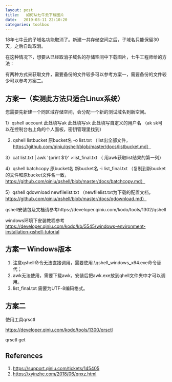 ```yaml
---
layout: post
title:   如何从七牛云下载图片
date:   2019-03-11 22:10:20
categories: toolbox
---
```


18年七牛云的子域名功能取消了。新建一共存储空间之后，子域名只能保留30天，之后自动取消。

在这种情况下，想要从已经取消子域名的存储空间中下载图片，七牛工程师给的方法：

有两种方式来获取文件，需要备份的文件较多可以参考方案一，需要备份的文件较少可以参考方案二。

## 方案一（实测此方法只适合Linux系统）

您需要先新建一个同区域存储空间，会分配一个新的测试域名到新空间。

1）qshell account 此处填写ak 此处填写sk 此处填写自定义的用户名 （ak sk可以在控制台右上角的个人面板，密钥管理里找到）

2) qshell listbucket 原bucket名 -o list.txt （list出全部文件，https://github.com/qiniu/qshell/blob/master/docs/listbucket.md）

3）cat list.txt | awk '{print $1}' >list_final.txt （ 用awk获取list结果的第一列）

4）qshell batchcopy 原bucket名 新bucket名 -i list_final.txt （复制到新bucket的文件和原bucket文件名一致，https://github.com/qiniu/qshell/blob/master/docs/batchcopy.md）

5）qshell qdownload newfilelist.txt （newfilelist.txt为下载的配置文档，https://github.com/qiniu/qshell/blob/master/docs/qdownload.md）



qshell安装包及文档请参考https://developer.qiniu.com/kodo/tools/1302/qshell

windows环境下安装教程参考 https://developer.qiniu.com/kodo/kb/5545/windows-environment-installation-qshell-tutorial

## 方案一 Windows版本

1. 注意qshell命令无法直接调用，需要使用.\qshell_windows_x64.exe命令替代；
2. awk无法使用，需要下载awk，安装后把awk.exe放到qhell文件夹中才可以调用。
3. list_final.txt 需要为UTF-8编码格式。

## 方案二

使用工具qrsctl

https://developer.qiniu.com/kodo/tools/1300/qrsctl

qrsctl get <bucket> <file> <file>

## References
1. https://support.qiniu.com/tickets/145405
2. https://xyinzhe.com/2018/06/qnxz.html
